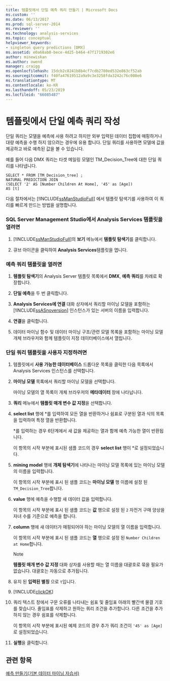 ```yaml
---
title: 템플릿에서 단일 예측 쿼리 만들기 | Microsoft Docs
ms.custom: ''
ms.date: 06/13/2017
ms.prod: sql-server-2014
ms.reviewer: ''
ms.technology: analysis-services
ms.topic: conceptual
helpviewer_keywords:
- singleton query predictions [DMX]
ms.assetid: e0a68ab0-bece-4d25-b464-47f1719302e6
author: minewiskan
ms.author: owend
manager: craigg
ms.openlocfilehash: 15dcb2c8241b8b4cf7cdb2780ed532e863cf52ab
ms.sourcegitcommit: f40fa47619512a9a9c3e3258fda3242c76c008e6
ms.translationtype: MT
ms.contentlocale: ko-KR
ms.lasthandoff: 05/23/2019
ms.locfileid: "66085487"
---
```

# <a name="create-a-singleton-prediction-query-from-a-template"></a>템플릿에서 단일 예측 쿼리 작성
  단일 쿼리는 모델을 예측에 사용 하려고 하지만 외부 입력된 데이터 집합에 매핑하거나 대량 예측을 수행 하지 않으려는 경우에 유용 합니다. 단일 쿼리를 사용하면 모델에 값을 제공하고 바로 예측된 값을 볼 수 있습니다.  
  
 예를 들어 다음 DMX 쿼리는 타겟 메일링 모델인 TM_Decision_Tree에 대한 단일 쿼리를 나타냅니다.  
  
```  
SELECT * FROM [TM_Decision_tree] ;  
NATURAL PREDICTION JOIN  
(SELECT '2' AS [Number Children At Home], '45' as [Age])  
AS [t]  
```  
  
 다음 절차에서는 [!INCLUDE[ssManStudioFull](../../includes/ssmanstudiofull-md.md)] 에서 템플릿 탐색기를 사용하여 이 쿼리를 빠르게 만드는 방법을 설명합니다.  
  
### <a name="to-open-the-analysis-services-templates-in-sql-server-management-studio"></a>SQL Server Management Studio에서 Analysis Services 템플릿을 열려면  
  
1.  [!INCLUDE[ssManStudioFull](../../includes/ssmanstudiofull-md.md)]의 **보기** 메뉴에서 **템플릿 탐색기**를 클릭합니다.  
  
2.  큐브 아이콘을 클릭하여 **Analysis Services**템플릿을 엽니다.  
  
### <a name="to-open-a-prediction-query-template"></a>예측 쿼리 템플릿을 열려면  
  
1.  **템플릿 탐색기**의 Analysis Server 템플릿 목록에서 **DMX**, **예측 쿼리**를 차례로 확장합니다.  
  
2.  **단일 예측**을 두 번 클릭합니다.  
  
3.  **Analysis Services에 연결** 대화 상자에서 쿼리할 마이닝 모델을 포함하는 [!INCLUDE[ssASnoversion](../../includes/ssasnoversion-md.md)] 인스턴스가 있는 서버의 이름을 입력합니다.  
  
4.  **연결**을 클릭합니다.  
  
5.  데이터 마이닝 함수 및 데이터 마이닝 구조/관련 모델 목록을 포함하는 마이닝 모델 개체 브라우저와 함께 템플릿이 지정 데이터베이스에서 열립니다.  
  
### <a name="to-customize-the-singleton-query-template"></a>단일 쿼리 템플릿을 사용자 지정하려면  
  
1.  템플릿에서 **사용 가능한 데이터베이스** 드롭다운 목록을 클릭한 다음 목록에서 Analysis Services 인스턴스를 선택합니다.  
  
2.  **마이닝 모델** 목록에서 쿼리할 마이닝 모델을 선택합니다.  
  
     마이닝 모델의 열 목록이 개체 브라우저의 **메타데이터** 창에 나타납니다.  
  
3.  **쿼리** 메뉴에서 **템플릿 매개 변수 값 지정**을 선택합니다.  
  
4.  **select list** 행에 *를 입력하여 모든 열을 반환하거나 쉼표로 구분된 열과 식의 목록을 입력하여 특정 열을 반환합니다.  
  
     *를 입력하는 경우 6단계에서 새 값을 제공하는 열과 함께 예측 가능한 열이 반환됩니다.  
  
     이 항목의 시작 부분에 표시된 샘플 코드의 경우 **select list** 행이 *로 설정되었습니다.  
  
5.  **mining model** 행에 **개체 탐색기**에 나타나는 마이닝 모델 목록에 있는 마이닝 모델의 이름을 입력합니다.  
  
     이 항목의 시작 부분에 표시 된 샘플 코드는 **마이닝 모델** 행 이름에 설정 된 `TM_Decision_Tree`합니다.  
  
6.  **value** 행에 예측을 수행할 새 데이터 값을 입력합니다.  
  
     이 항목의 시작 부분에 표시 된 샘플 코드는 **값** 행으로 설정 된 `2` 자전거 구매 양상을 자녀 수를 기준으로 예측을 합니다.  
  
7.  **column** 행에 새 데이터가 매핑되어야 하는 마이닝 모델의 열 이름을 입력합니다.  
  
     이 항목의 시작 부분에 표시 된 샘플 코드는 **열** 행으로 설정 된 `Number Children at Home`합니다.  
  
    > [!NOTE]  
    >  **템플릿 매개 변수 값 지정** 대화 상자를 사용할 때는 열 이름을 대괄호로 묶을 필요가 없습니다. 대괄호는 자동으로 추가됩니다.  
  
8.  유지 된 **입력된 별칭** 으로 `t`입니다.  
  
9. [!INCLUDE[clickOK](../../includes/clickok-md.md)]  
  
10. 쿼리 텍스트 창에서 구문 오류를 나타내는 쉼표 및 줄임표 아래의 빨간색 물결 기호를 찾습니다. 줄임표를 삭제하고 원하는 쿼리 조건을 추가합니다. 다른 조건을 추가하지 않는 경우 쉼표를 삭제합니다.  
  
     이 항목의 시작 부분에 표시된 예제 코드의 경우 추가 쿼리 조건이 `'45' as [Age]`로 설정되었습니다.  
  
11. **실행**을 클릭합니다.  
  
## <a name="see-also"></a>관련 항목  
 [예측 만들기&#40;기본 데이터 마이닝 자습서&#41;](../../tutorials/creating-predictions-basic-data-mining-tutorial.md)  
  
  
